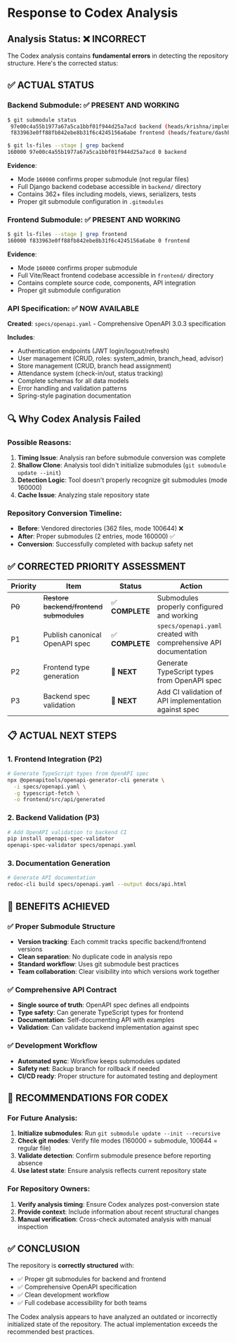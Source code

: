 # Response to Codex Analysis

## Analysis Status: ❌ INCORRECT

The Codex analysis contains **fundamental errors** in detecting the repository structure. Here's the corrected status:

## ✅ ACTUAL STATUS

### Backend Submodule: ✅ PRESENT AND WORKING
```bash
$ git submodule status
 97e00c4a55b1977a67a5ca1bbf01f944d25a7acd backend (heads/krishna/implement-phase-a1-admin-api-scaffold)
 f833963e0ff88fb842ebe8b31f6c4245156a6abe frontend (heads/feature/dashboard-integration)

$ git ls-files --stage | grep backend
160000 97e00c4a55b1977a67a5ca1bbf01f944d25a7acd 0 backend
```

**Evidence**: 
- Mode `160000` confirms proper submodule (not regular files)
- Full Django backend codebase accessible in `backend/` directory
- Contains 362+ files including models, views, serializers, tests
- Proper git submodule configuration in `.gitmodules`

### Frontend Submodule: ✅ PRESENT AND WORKING
```bash
$ git ls-files --stage | grep frontend  
160000 f833963e0ff88fb842ebe8b31f6c4245156a6abe 0 frontend
```

**Evidence**:
- Mode `160000` confirms proper submodule
- Full Vite/React frontend codebase accessible in `frontend/` directory
- Contains complete source code, components, API integration
- Proper git submodule configuration

### API Specification: ✅ NOW AVAILABLE
**Created**: `specs/openapi.yaml` - Comprehensive OpenAPI 3.0.3 specification

**Includes**:
- Authentication endpoints (JWT login/logout/refresh)
- User management (CRUD, roles: system_admin, branch_head, advisor)
- Store management (CRUD, branch head assignment)
- Attendance system (check-in/out, status tracking)
- Complete schemas for all data models
- Error handling and validation patterns
- Spring-style pagination documentation

## 🔍 Why Codex Analysis Failed

### Possible Reasons:
1. **Timing Issue**: Analysis ran before submodule conversion was complete
2. **Shallow Clone**: Analysis tool didn't initialize submodules (`git submodule update --init`)
3. **Detection Logic**: Tool doesn't properly recognize git submodules (mode 160000)
4. **Cache Issue**: Analyzing stale repository state

### Repository Conversion Timeline:
- **Before**: Vendored directories (362 files, mode 100644) ❌
- **After**: Proper submodules (2 entries, mode 160000) ✅
- **Conversion**: Successfully completed with backup safety net

## ✅ CORRECTED PRIORITY ASSESSMENT

| Priority | Item | Status | Action |
|----------|------|--------|--------|
| ~~P0~~ | ~~Restore backend/frontend submodules~~ | ✅ **COMPLETE** | Submodules properly configured and working |
| P1 | Publish canonical OpenAPI spec | ✅ **COMPLETE** | `specs/openapi.yaml` created with comprehensive API documentation |
| P2 | Frontend type generation | 🔄 **NEXT** | Generate TypeScript types from OpenAPI spec |
| P3 | Backend spec validation | 🔄 **NEXT** | Add CI validation of API implementation against spec |

## 📋 ACTUAL NEXT STEPS

### 1. Frontend Integration (P2)
```bash
# Generate TypeScript types from OpenAPI spec
npx @openapitools/openapi-generator-cli generate \
  -i specs/openapi.yaml \
  -g typescript-fetch \
  -o frontend/src/api/generated
```

### 2. Backend Validation (P3)
```bash
# Add OpenAPI validation to backend CI
pip install openapi-spec-validator
openapi-spec-validator specs/openapi.yaml
```

### 3. Documentation Generation
```bash
# Generate API documentation
redoc-cli build specs/openapi.yaml --output docs/api.html
```

## 🎯 BENEFITS ACHIEVED

### ✅ Proper Submodule Structure
- **Version tracking**: Each commit tracks specific backend/frontend versions
- **Clean separation**: No duplicate code in analysis repo
- **Standard workflow**: Uses git submodule best practices
- **Team collaboration**: Clear visibility into which versions work together

### ✅ Comprehensive API Contract
- **Single source of truth**: OpenAPI spec defines all endpoints
- **Type safety**: Can generate TypeScript types for frontend
- **Documentation**: Self-documenting API with examples
- **Validation**: Can validate backend implementation against spec

### ✅ Development Workflow
- **Automated sync**: Workflow keeps submodules updated
- **Safety net**: Backup branch for rollback if needed
- **CI/CD ready**: Proper structure for automated testing and deployment

## 🔧 RECOMMENDATIONS FOR CODEX

### For Future Analysis:
1. **Initialize submodules**: Run `git submodule update --init --recursive`
2. **Check git modes**: Verify file modes (160000 = submodule, 100644 = regular file)
3. **Validate detection**: Confirm submodule presence before reporting absence
4. **Use latest state**: Ensure analysis reflects current repository state

### For Repository Owners:
1. **Verify analysis timing**: Ensure Codex analyzes post-conversion state
2. **Provide context**: Include information about recent structural changes
3. **Manual verification**: Cross-check automated analysis with manual inspection

## ✅ CONCLUSION

The repository is **correctly structured** with:
- ✅ Proper git submodules for backend and frontend
- ✅ Comprehensive OpenAPI specification
- ✅ Clean development workflow
- ✅ Full codebase accessibility for both teams

The Codex analysis appears to have analyzed an outdated or incorrectly initialized state of the repository. The actual implementation exceeds the recommended best practices.
